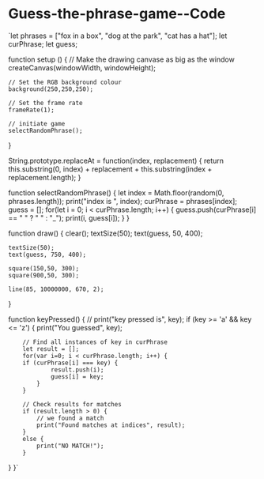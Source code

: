 # Guess-the-phrase-game--Code

`let phrases = ["fox in a box", "dog at the park", "cat has a hat"];
let curPhrase;
let guess;

function setup () {
	// Make the drawing canvase as big as the window
	createCanvas(windowWidth, windowHeight);
	
	// Set the RGB background colour
	background(250,250,250);
	
	// Set the frame rate
	frameRate(1);
	
	// initiate game
	selectRandomPhrase();
}

String.prototype.replaceAt = function(index, replacement) {
    return this.substring(0, index) + replacement + this.substring(index + replacement.length);
}

function selectRandomPhrase() {
	let index = Math.floor(random(0, phrases.length));
	print("index is ", index);
	curPhrase = phrases[index];
	guess = [];
	for(let i = 0; i < curPhrase.length; i++) {
		guess.push(curPhrase[i] == " " ? " " : "_"); 
		print(i, guess[i]);
	}
}

function draw() {
	clear();
	textSize(50);
	text(guess, 50, 400);
	
	textSize(50);
	text(guess, 750, 400);
	
	square(150,50, 300);
	square(900,50, 300);

	line(85, 10000000, 670, 2);
}

function keyPressed() {
	// print("key pressed is", key);
  if (key >= 'a' && key <= 'z') { 
		print("You guessed", key);
		
		// Find all instances of key in curPhrase
		let result = [];
		for(var i=0; i < curPhrase.length; i++) {
    	if (curPhrase[i] === key) {
				result.push(i);
				guess[i] = key;
			}
		}
		
		// Check results for matches
		if (result.length > 0) {
			// we found a match
			print("Found matches at indices", result);
		}
		else {
			print("NO MATCH!");
		}
  }
}`
